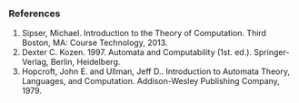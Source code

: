 ### References


1. Sipser, Michael. Introduction to the Theory of Computation. Third Boston, MA: Course Technology, 2013.
2. Dexter C. Kozen. 1997. Automata and Computability (1st. ed.). Springer-Verlag, Berlin, Heidelberg.
3. Hopcroft, John E. and Ullman, Jeff D.. Introduction to Automata Theory, Languages, and Computation. Addison-Wesley Publishing Company, 1979.

